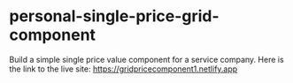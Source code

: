 # personal-single-price-grid-component
Build a simple single price value component for a service company.
Here is the link to the live site: https://gridpricecomponent1.netlify.app
